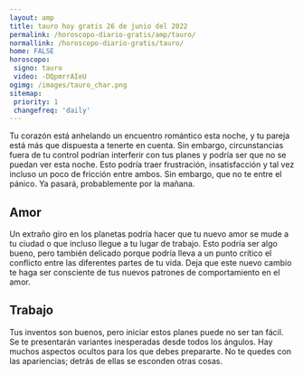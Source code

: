 ```yaml
---
layout: amp
title: tauro hoy gratis 26 de junio del 2022 
permalink: /horoscopo-diario-gratis/amp/tauro/
normallink: /horoscopo-diario-gratis/tauro/
home: FALSE
horoscopo:
 signo: tauro
 video: -DQpmrrAIeU
ogimg: /images/tauro_char.png
sitemap:
 priority: 1
 changefreq: 'daily'
---
```



Tu corazón está anhelando un encuentro romántico esta noche, y tu pareja está más que dispuesta a tenerte en cuenta. Sin embargo, circunstancias fuera de tu control podrían interferir con tus planes y podría ser que no se puedan ver esta noche. Esto podría traer frustración, insatisfacción y tal vez incluso un poco de fricción entre ambos. Sin embargo, que no te entre el pánico. Ya pasará, probablemente por la mañana.

## Amor

Un extraño giro en los planetas podría hacer que tu nuevo amor se mude a tu ciudad o que incluso llegue a tu lugar de trabajo. Esto podría ser algo bueno, pero también delicado porque podría lleva a un punto crítico el conflicto entre las diferentes partes de tu vida. Deja que este nuevo cambio te haga ser consciente de tus nuevos patrones de comportamiento en el amor.

## Trabajo

Tus inventos son buenos, pero iniciar estos planes puede no ser tan fácil. Se te presentarán variantes inesperadas desde todos los ángulos. Hay muchos aspectos ocultos para los que debes prepararte. No te quedes con las apariencias; detrás de ellas se esconden otras cosas.